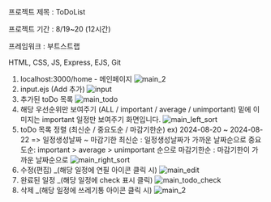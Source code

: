 프로젝트 제목 : ToDoList

프로젝트 기간 : 8/19~20 (12시간)

프레임워크 : 부트스트랩

HTML, CSS, JS, Express, EJS, Git

1. localhost:3000/home - 메인페이지
![main_2](https://github.com/user-attachments/assets/39d8b110-1a37-4795-b52e-07dd6b27baf8)
2. input.ejs (Add 추가)
![input](https://github.com/user-attachments/assets/62a2207e-905c-44c0-93c4-694d08d2d626)
3. 추가된 toDo 목록
![main_todo](https://github.com/user-attachments/assets/7a185de3-1b80-4778-8eb9-e33d881d9405)
4. 해당 우선순위만 보여주기 (ALL / important / average / unimportant)
밑에 이미지는 important 일정만 보여주기 화면입니다.
![main_left_sort](https://github.com/user-attachments/assets/f54f0405-9c7f-4b80-9607-5e15a995deb4)
6. toDo 목록 정렬 (최신순 / 중요도순 / 마감기한순)
ex) 2024-08-20 ~ 2024-08-22 => 일정생성날짜 ~ 마감기한
최신순 : 일정생성날짜가 가까운 날짜순으로
중요도순: important > average > unimportant 순으로
마감기한순 : 마감기한이 가까운 날짜순으로
![main_right_sort](https://github.com/user-attachments/assets/38f58867-7965-4534-9d80-5abd6121bfec)
7. 수정(편집) _(해당 일정에 연필 아이콘 클릭 시)
![main_edit](https://github.com/user-attachments/assets/6fb83a54-2bb1-4808-b193-36094b55111e)
8. 완료된 일정 _(해당 일정에 check 표시 클릭)
![main_todo_check](https://github.com/user-attachments/assets/94ed3972-a88b-4ef1-9059-97163a827048)
9. 삭제 _(해당 일정에 쓰레기통 아이콘 클릭 시)
![main_2](https://github.com/user-attachments/assets/9d9f31c3-9e28-44f4-b2bd-514e5378c575)

